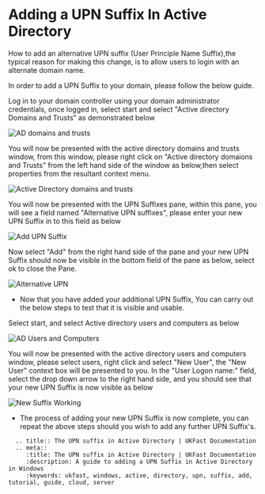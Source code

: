 # Adding a UPN Suffix In Active Directory

How to add an alternative UPN suffix (User Principle Name Suffix),the typical reason for making this change, is to allow users to login with an alternate domain name. 
 
In order to add a UPN Suffix to your domain, please follow the below guide.

Log in to your domain controller using your domain administrator credentials, once logged in, select start and select "Active directory Domains and Trusts" as demonstrated below

![AD domains and trusts](Images/upnsuffix/addomainsandtrusts.PNG)

You will now be presented with the active directory domains and trusts window, from this window, please right click on "Active directory domaions and Trusts" from the left hand side of the window as below,then select properties from the resultant context menu.

![Active Directory domains and trusts](Images/upnsuffix/addantcontextmenu.PNG)

You will now be presented with the UPN Suffixes pane, within this pane, you will see a field named "Alternative UPN suffixes", please enter your new UPN Suffix in to this field as below

![Add UPN Suffix](Images/upnsuffix/enteraltupn.PNG)

Now select "Add" from the right hand side of the pane and your new UPN Suffix should now be visible in the bottom field of the pane as below, select ok to close the Pane.

![Alternative UPN](Images/upnsuffix/addaltupn.PNG)

* Now that you have added your additional UPN Suffix, You can carry out the below steps to test that it is visible and usable.

Select start, and select Active directory users and computers as below

![AD Users and Computers](Images/upnsuffix/adusersandcomputers.PNG)

You will now be presented with the active directory users and computers window, please select users, right click and select "New User", the "New User" context box will be presented to you.
In the "User Logon name:" field, select the drop down arrow to the right hand side, and you should see that your new UPN Suffix is now visible as below

![New Suffix Working](Images/upnsuffix/newupnselected.PNG)

* The process of adding your new UPN Suffix is now complete, you can repeat the above steps should you wish to add any further UPN Suffix's.

```eval_rst
  .. title:: The UPN suffix in Active Directory | UKFast Documentation
  .. meta::
     :title: The UPN suffix in Active Directory | UKFast Documentation
     :description: A guide to adding a UPN Suffix in Active Directory in Windows
     :keywords: ukfast, windows, active, directory, upn, suffix, add, tutorial, guide, cloud, server
